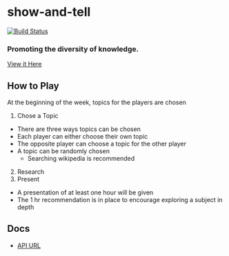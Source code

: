 show-and-tell
=============

[![Build Status](https://dev.azure.com/amilajack/amilajack/_apis/build/status/amilajack.show-and-tell?branchName=master)](https://dev.azure.com/amilajack/amilajack/_build/latest?definitionId=14&branchName=master)

### Promoting the diversity of knowledge.

[View it Here](https://amilajack.github.io/show-and-tell/)

## How to Play

At the beginning of the week, topics for the players are chosen

1. Chose a Topic

  * There are three ways topics can be chosen
  * Each player can either choose their own topic
  * The opposite player can choose a topic for the other player
  * A topic can be randomly chosen
      * Searching wikipedia is recommended
2. Research
3. Present
* A presentation of at least one hour will be given
* The 1 hr recommendation is in place to encourage exploring a subject in depth

## Docs

* [API URL](https://show-and-tell.amilajack.now.sh)
